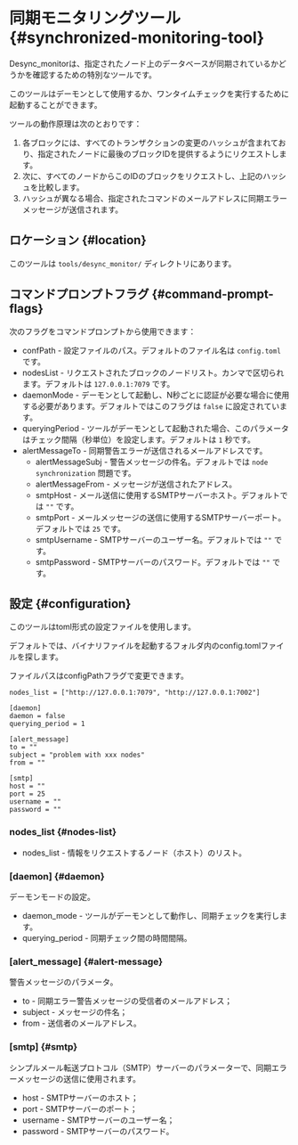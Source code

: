 # 同期モニタリングツール {#synchronized-monitoring-tool}

Desync_monitorは、指定されたノード上のデータベースが同期されているかどうかを確認するための特別なツールです。

このツールはデーモンとして使用するか、ワンタイムチェックを実行するために起動することができます。

ツールの動作原理は次のとおりです：

1. 各ブロックには、すべてのトランザクションの変更のハッシュが含まれており、指定されたノードに最後のブロックIDを提供するようにリクエストします。
2. 次に、すべてのノードからこのIDのブロックをリクエストし、上記のハッシュを比較します。
3. ハッシュが異なる場合、指定されたコマンドのメールアドレスに同期エラーメッセージが送信されます。

## ロケーション {#location}
このツールは `tools/desync_monitor/` ディレクトリにあります。

## コマンドプロンプトフラグ {#command-prompt-flags}
次のフラグをコマンドプロンプトから使用できます：
* confPath - 設定ファイルのパス。デフォルトのファイル名は `config.toml` です。
* nodesList - リクエストされたブロックのノードリスト。カンマで区切られます。デフォルトは `127.0.0.1:7079` です。
* daemonMode - デーモンとして起動し、N秒ごとに認証が必要な場合に使用する必要があります。デフォルトではこのフラグは `false` に設定されています。
* queryingPeriod - ツールがデーモンとして起動された場合、このパラメータはチェック間隔（秒単位）を設定します。デフォルトは `1` 秒です。
* alertMessageTo - 同期警告エラーが送信されるメールアドレスです。
    * alertMessageSubj - 警告メッセージの件名。デフォルトでは `node synchronization` 問題です。
    * alertMessageFrom - メッセージが送信されたアドレス。
    * smtpHost - メール送信に使用するSMTPサーバーホスト。デフォルトでは `""` です。
    * smtpPort - メールメッセージの送信に使用するSMTPサーバーポート。デフォルトでは `25` です。
    * smtpUsername - SMTPサーバーのユーザー名。デフォルトでは `""` です。
    * smtpPassword - SMTPサーバーのパスワード。デフォルトでは `""` です。

## 設定 {#configuration}
このツールはtoml形式の設定ファイルを使用します。

デフォルトでは、バイナリファイルを起動するフォルダ内のconfig.tomlファイルを探します。

ファイルパスはconfigPathフラグで変更できます。


```
nodes_list = ["http://127.0.0.1:7079", "http://127.0.0.1:7002"]

[daemon]
daemon = false
querying_period = 1

[alert_message]
to = ""
subject = "problem with xxx nodes"
from = ""

[smtp]
host = ""
port = 25
username = ""
password = ""
```

### nodes_list {#nodes-list}
* nodes_list - 情報をリクエストするノード（ホスト）のリスト。

### [daemon] {#daemon}
デーモンモードの設定。
* daemon_mode - ツールがデーモンとして動作し、同期チェックを実行します。
* querying_period - 同期チェック間の時間間隔。

### [alert_message] {#alert-message}
警告メッセージのパラメータ。
* to - 同期エラー警告メッセージの受信者のメールアドレス；
* subject - メッセージの件名；
* from - 送信者のメールアドレス。

### [smtp] {#smtp}
シンプルメール転送プロトコル（SMTP）サーバーのパラメーターで、同期エラーメッセージの送信に使用されます。
* host - SMTPサーバーのホスト；
* port - SMTPサーバーのポート；
* username - SMTPサーバーのユーザー名；
* password - SMTPサーバーのパスワード。
